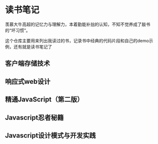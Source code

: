 # 读书笔记

羡慕大牛高超的记忆力与理解力，本着勤能补拙的认知，不知不觉养成了敲书的“坏习惯”。

这个仓库主要用来列出我读过的书，记录书中经典的代码片段和自己的demo示例，还有就是读书笔记了

## 客户端存储技术

## 响应式web设计

## 精通JavaScript（第二版）

## Javascript忍者秘籍

## Javascript设计模式与开发实践